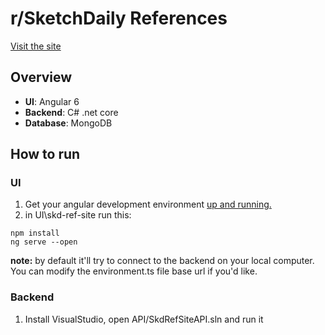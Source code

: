 # r/SketchDaily References

[Visit the site](http://beta.sketchdaily.net)

## Overview

- **UI**: Angular 6
- **Backend**: C# .net core
- **Database**: MongoDB

## How to run

### UI

1. Get your angular development environment [up and running.](https://angular.io/guide/quickstart)
2. in UI\skd-ref-site run this:
```
npm install
ng serve --open
```

**note:** by default it'll try to connect to the backend on your local computer. You can modify the environment.ts file base url if you'd like.

### Backend

1. Install VisualStudio, open API/SkdRefSiteAPI.sln and run it

